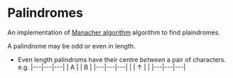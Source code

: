 # Palindromes

An implementation of [Manacher algorithm](https://en.wikipedia.org/wiki/Longest_palindromic_substring) algorithm to find plaindromes.

A palindrome may be odd or even in length.
* Even length palindroms have their centre *between* a pair of characters. e.g.
|---|---|---|
| A |   | B |
|---|---|---|
|   | ↑ |   |
|---|---|---|
